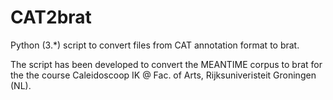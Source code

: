 # CAT2brat
Python (3.*) script to convert files from CAT annotation format to brat.

The script has been developed to convert the MEANTIME corpus to brat for the the course Caleidoscoop IK @ Fac. of Arts, Rijksuniveristeit Groningen (NL).
